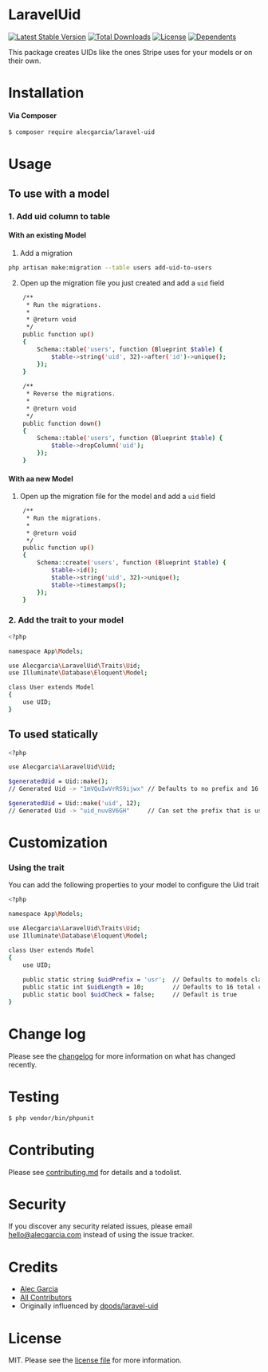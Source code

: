 # LaravelUid
[![Latest Stable Version](http://poser.pugx.org/alecgarcia/laravel-uid/v)](https://packagist.org/packages/alecgarcia/laravel-uid)
[![Total Downloads](http://poser.pugx.org/alecgarcia/laravel-uid/downloads)](https://packagist.org/packages/alecgarcia/laravel-uid)
[![License](http://poser.pugx.org/alecgarcia/laravel-uid/license)](https://packagist.org/packages/alecgarcia/laravel-uid)
[![Dependents](http://poser.pugx.org/alecgarcia/laravel-uid/dependents)](https://packagist.org/packages/alecgarcia/laravel-uid)

This package creates UIDs like the ones Stripe uses for your models or on their own.

Installation
============

#### Via Composer

``` bash
$ composer require alecgarcia/laravel-uid
```

Usage
=====

## To use with a model
### 1. Add uid column to table

#### With an existing Model
1. Add a migration
```bash
php artisan make:migration --table users add-uid-to-users
```

2. Open up the migration file you just created and add a `uid` field
```bash
    /**
     * Run the migrations.
     *
     * @return void
     */
    public function up()
    {
        Schema::table('users', function (Blueprint $table) {
            $table->string('uid', 32)->after('id')->unique();
        });
    }
    
    /**
     * Reverse the migrations.
     *
     * @return void
     */
    public function down()
    {
        Schema::table('users', function (Blueprint $table) {
            $table->dropColumn('uid');
        });
    }
```

#### With aa new Model
1. Open up the migration file for the model and add a `uid` field

```bash
    /**
     * Run the migrations.
     *
     * @return void
     */
    public function up()
    {
        Schema::create('users', function (Blueprint $table) {
            $table->id();
            $table->string('uid', 32)->unique();
            $table->timestamps();
        });
    }
```

### 2. Add the trait to your model
```bash
<?php

namespace App\Models;

use Alecgarcia\LaravelUid\Traits\Uid;
use Illuminate\Database\Eloquent\Model;

class User extends Model
{
    use UID;
}
```

To used statically
------------------
```bash
<?php

use Alecgarcia\LaravelUid\Uid;

$generatedUid = Uid::make();
// Generated Uid -> "1mVQuIwVrRS9ijwx" // Defaults to no prefix and 16 Characters long

$generatedUid = Uid::make('uid', 12);
// Generated Uid -> "uid_nuv8V6GH"     // Can set the prefix that is used and the length
```

Customization
=============

### Using the trait
You can add the following properties to your model to configure the Uid trait

```bash
<?php

namespace App\Models;

use Alecgarcia\LaravelUid\Traits\Uid;
use Illuminate\Database\Eloquent\Model;

class User extends Model
{
    use UID;
    
    public static string $uidPrefix = 'usr';  // Defaults to models class name
    public static int $uidLength = 10;        // Defaults to 16 total characters
    public static bool $uidCheck = false;     // Default is true
}
```

Change log
==========

Please see the [changelog](changelog.md) for more information on what has changed recently.

Testing
=======

``` bash
$ php vendor/bin/phpunit
```

Contributing
============

Please see [contributing.md](contributing.md) for details and a todolist.

Security
========

If you discover any security related issues, please email hello@alecgarcia.com instead of using the issue tracker.

Credits
=======

- [Alec Garcia][link-author]
- [All Contributors][link-contributors]
- Originally influenced by [dpods/laravel-uid][link-influencedby]

License
=======

MIT. Please see the [license file](license.md) for more information.

[link-author]: https://github.com/alecgarcia
[link-contributors]: ../../contributors
[link-influencedby]: https://github.com/dpods/laravel-uid
